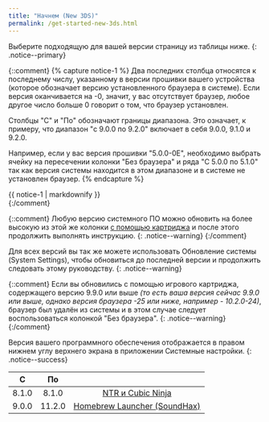 ```yaml
---
title: "Начнем (New 3DS)"
permalink: /get-started-new-3ds.html
---
```


Выберите подходящую для вашей версии страницу из таблицы ниже.
{: .notice--primary}

{::comment}
{% capture notice-1 %}
Два последних столбца относятся к последнему числу, указанному в версии прошивки вашего устройства (которое обозначает версию установленного браузера в системе). Если версия оканчивается на -0, значит, у вас отсутствует браузер, любое другое число больше 0 говорит о том, что браузер установлен.

Столбцы "С" и "По" обозначают границы диапазона. Это означает, к примеру, что диапазон "с 9.0.0 по 9.2.0" включает в себя 9.0.0, 9.1.0 и 9.2.0.

Например, если у вас версия прошивки "5.0.0-0E", необходимо выбрать ячейку на пересечении колонки "Без браузера" и ряда "С 5.0.0 по 5.1.0" так как версия системы находится в этом диапазоне и в системе не установлен браузер.
{% endcapture %}

<div class="notice--info">{{ notice-1 | markdownify }}</div>
{:/comment}

{::comment}
Любую версию системного ПО можно обновить на более высокую из этой же колонки [с помощью картриджа](cart-update) и после этого продолжить выполнять инструкцию.
{: .notice--warning}
{:/comment}

Для всех версий вы так же можете использовать Обновление системы (System Settings), чтобы обновиться до последней версии и продолжить следовать этому руководству.
{: .notice--warning}

{::comment}
Если вы обновились с помощью игрового картриджа, содержащего версию 9.9.0 или выше *(то есть ваша версия сейчас 9.9.0 или выше, однако версия браузера -25 или ниже, например - 10.2.0-24)*, браузер был удалён из системы и в этом случае следует воспользоваться колонкой "Без браузера".
{: .notice--warning}
{:/comment}

Версия вашего программного обеспечения отображается в правом нижнем углу верхнего экрана в приложении Системные настройки.
{: .notice--success}
<table>
  <thead>
    <tr>
      <th style="text-align: center">С</th>
      <th style="text-align: center">По</th>
      <th style="text-align: center"><!-- Браузера нет--></th>
      <!-- <th style="text-align: center">Браузер есть</th> -->
    </tr>
  </thead>
  <tbody>
    <tr>
      <td style="text-align: center">8.1.0</td>
      <td style="text-align: center">8.1.0</td>
      <td style="text-align: center"><a href="ntr-and-cubic-ninja">NTR и Cubic Ninja</a></td>
    </tr>
    <tr>
      <td style="text-align: center">9.0.0</td>
      <td style="text-align: center">11.2.0</td>
      <td style="text-align: center"><a href="homebrew-launcher-soundhax">Homebrew Launcher (SoundHax)</a></td>
    </tr>
  </tbody>
</table>